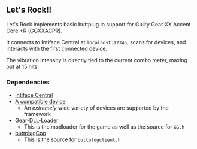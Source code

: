 ## Let's Rock!!

Let's Rock implements basic buttplug.io support for Guilty Gear XX Accent Core +R (GGXXACPR).

It connects to Intiface Central at `localhost:12345`, scans for devices, and interacts with the first connected device.

The vibration intensity is directly tied to the current combo meter, maxing out at 15 hits.

### Dependencies

- [Intiface Central](https://intiface.com/central)
- [A compatible device](https://buttplug.io/)
  - An *extremely* wide variety of devices are supported by the framework
- [Gear-DLL-Loader](https://github.com/MoonSquaredd/Gear-DLL-Loader)
  - This is the modloader for the game as well as the source for `GG.h`
- [buttplugCpp](https://github.com/dumbowumbo/buttplugCpp/tree/master)
  - This is the source for `buttplugclient.h`